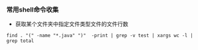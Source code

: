 ### 常用shell命令收集
+ 获取某个文件夹中指定文件类型文件的文件行数

```
find . "(" -name "*.java" ")"  -print | grep -v test | xargs wc -l | grep total
```